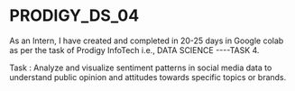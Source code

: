# PRODIGY_DS_04
As an Intern, I have created and completed in 20-25 days in Google colab as per the task of Prodigy InfoTech i.e., DATA SCIENCE ----TASK 4.

Task : Analyze and visualize sentiment patterns in social media data to understand public opinion and attitudes towards specific topics or brands.
